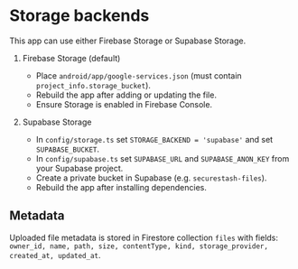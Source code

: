 Storage backends
================

This app can use either Firebase Storage or Supabase Storage.

1) Firebase Storage (default)
   - Place `android/app/google-services.json` (must contain `project_info.storage_bucket`).
   - Rebuild the app after adding or updating the file.
   - Ensure Storage is enabled in Firebase Console.

2) Supabase Storage
   - In `config/storage.ts` set `STORAGE_BACKEND = 'supabase'` and set `SUPABASE_BUCKET`.
   - In `config/supabase.ts` set `SUPABASE_URL` and `SUPABASE_ANON_KEY` from your Supabase project.
   - Create a private bucket in Supabase (e.g. `securestash-files`).
   - Rebuild the app after installing dependencies.

Metadata
--------
Uploaded file metadata is stored in Firestore collection `files` with fields:
`owner_id, name, path, size, contentType, kind, storage_provider, created_at, updated_at`.

